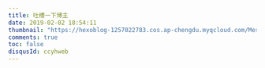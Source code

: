 ```yaml
---
title: 吐槽一下博主
date: 2019-02-02 18:54:11
thumbnail: "https://hexoblog-1257022783.cos.ap-chengdu.myqcloud.com/Messagebd/20200202065740137.png"
comments: true
toc: false
disqusId: ccyhweb
---
```


